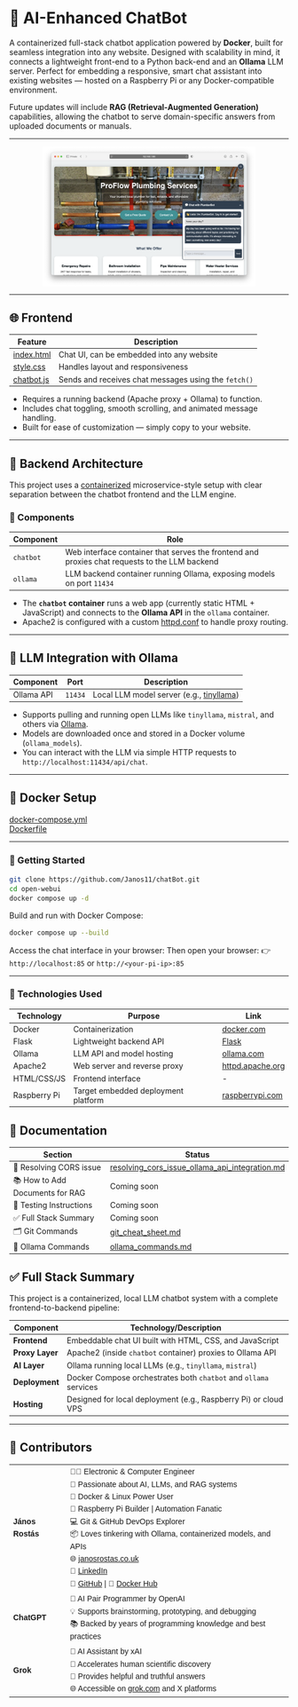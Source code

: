 # 🤖 AI-Enhanced ChatBot

A containerized full-stack chatbot application powered by **Docker**, built for seamless integration into any website. 
Designed with scalability in mind, it connects a lightweight front-end to a Python back-end and an **Ollama** LLM server. 
Perfect for embedding a responsive, smart chat assistant into existing websites — hosted on a Raspberry Pi or any 
Docker-compatible environment.

Future updates will include **RAG (Retrieval-Augmented Generation)** capabilities, 
allowing the chatbot to serve domain-specific answers from uploaded documents or manuals.

---

<div style="display: flex; justify-content: center; align-items: center;">
    <img src="screenshots/ChatBot-Working_2025-07-20_at_15.13.48.png" 
         alt="Screenshot - chatBot working on test website, OK" 
         style="width: 76%; height: auto;"/>
</div>

---

## 🌐 Frontend

| Feature                           | Description                                          |
|-----------------------------------|------------------------------------------------------|
| [index.html](frontend/index.html) | Chat UI, can be embedded into any website            |
| [style.css](frontend/style.css)   | Handles layout and responsiveness                    |
| [chatbot.js](frontend/chatbot.js) | Sends and receives chat messages using the `fetch()` |

- Requires a running backend (Apache proxy + Ollama) to function.
- Includes chat toggling, smooth scrolling, and animated message handling.
- Built for ease of customization — simply copy to your website.



---

## 🧠 Backend Architecture

This project uses a [containerized](docker-compose.yml) microservice-style setup with clear separation between the chatbot frontend and the LLM engine.

### 🔧 Components

| Component | Role                                                                                          |
|-----------|-----------------------------------------------------------------------------------------------|
| `chatbot` | Web interface container that serves the frontend and proxies chat requests to the LLM backend |
| `ollama`  | LLM backend container running Ollama, exposing models on port `11434`                         |

- The **`chatbot` container** runs a web app (currently static HTML + JavaScript) and connects to the **Ollama API** in the `ollama` container.
- Apache2 is configured with a custom [httpd.conf](backend/httpd.conf) to handle proxy routing.
---

## 🧪 LLM Integration with Ollama

| Component  | Port    | Description                                                                      |
|------------|---------|----------------------------------------------------------------------------------|
| Ollama API | `11434` | Local LLM model server (e.g., [tinyllama](https://ollama.com/library/tinyllama)) |

- Supports pulling and running open LLMs like `tinyllama`, `mistral`, and others via [Ollama](https://ollama.com).
- Models are downloaded once and stored in a Docker volume (`ollama_models`).
- You can interact with the LLM via simple HTTP requests to `http://localhost:11434/api/chat`.


---

## 🐳 Docker Setup

[docker-compose.yml](docker-compose.yml)<br/>
[Dockerfile](Dockerfile)


---

### 🚀 Getting Started

```bash
git clone https://github.com/Janos11/chatBot.git
cd open-webui
docker compose up -d
```

Build and run with Docker Compose:

```bash
docker compose up --build
```

Access the chat interface in your browser:
Then open your browser: 👉 `http://localhost:85` or `http://<your-pi-ip>:85`



---
### 🧾 Technologies Used

| Technology   | Purpose                             | Link                                           |
|--------------|-------------------------------------|------------------------------------------------|
| Docker       | Containerization                    | [docker.com](https://www.docker.com)           |
| Flask        | Lightweight backend API             | [Flask](https://flask.palletsprojects.com)     |
| Ollama       | LLM API and model hosting           | [ollama.com](https://ollama.com)               |
| Apache2      | Web server and reverse proxy        | [httpd.apache.org](https://httpd.apache.org)   |
| HTML/CSS/JS  | Frontend interface                  | -                                              |
| Raspberry Pi | Target embedded deployment platform | [raspberrypi.com](https://www.raspberrypi.com) |

## 📌 Documentation

| Section                         | Status                                                                                                                           |
|---------------------------------|----------------------------------------------------------------------------------------------------------------------------------|
| 🔧 Resolving CORS issue         | [resolving_cors_issue_ollama_api_integration.md](documents/resolving_cors_issue_ollama_api_integration.md)                       |
| 📚 How to Add Documents for RAG | Coming soon                                                                                                                      |
| 🧪 Testing Instructions         | Coming soon                                                                                                                      |
| ✅ Full Stack Summary            | Coming soon                                                                                                                      |
| 🗂️ Git Commands                | [git\_cheat\_sheet.md](https://github.com/Janos11/Robot_Web_Controller/blob/master/git_cheat_sheet.md)                           |
| 🦙 Ollama Commands              | [ollama_commands.md](https://github.com/Janos11/Local-LLM-Backend-Container/blob/main/notebooks/ollama_commands_cheat_sheet.md)  |


## ✅ Full Stack Summary

This project is a containerized, local LLM chatbot system with a complete frontend-to-backend pipeline:

| Component       | Technology/Description                                           |
|-----------------|------------------------------------------------------------------|
| **Frontend**    | Embeddable chat UI built with HTML, CSS, and JavaScript          |
| **Proxy Layer** | Apache2 (inside `chatbot` container) proxies to Ollama API       |
| **AI Layer**    | Ollama running local LLMs (e.g., `tinyllama`, `mistral`)         |
| **Deployment**  | Docker Compose orchestrates both `chatbot` and `ollama` services |
| **Hosting**     | Designed for local deployment (e.g., Raspberry Pi) or cloud VPS  |


---
## 🤝 Contributors

<table style="font-family: Arial, sans-serif; line-height: 1.6;">
  <tr>
    <td><strong>János Rostás</strong></td>
    <td>
      👨‍💻 Electronic & Computer Engineer<br>
      🧠 Passionate about AI, LLMs, and RAG systems<br>
      🐳 Docker & Linux Power User<br>
      🔧 Raspberry Pi Builder | Automation Fanatic<br>
      💻 Git & GitHub DevOps Explorer<br>
      📦 Loves tinkering with Ollama, containerized models, and APIs<br>
      🌐 <a href="https://janosrostas.co.uk" target="_blank">janosrostas.co.uk</a><br>
      🔗 <a href="https://www.linkedin.com/in/janos-rostas/" target="_blank">LinkedIn</a><br>
      🐙 <a href="https://github.com/Janos11" target="_blank">GitHub</a> |
      🐋 <a href="https://hub.docker.com/u/janos11" target="_blank">Docker Hub</a>
    </td>
  </tr>
  <tr>
    <td><strong>ChatGPT</strong></td>
    <td>
      🤖 AI Pair Programmer by OpenAI<br>
      💡 Supports brainstorming, prototyping, and debugging<br>
      📚 Backed by years of programming knowledge and best practices
    </td>
  </tr>
  <tr>
    <td><strong>Grok</strong></td>
    <td>
      🤖 AI Assistant by xAI<br>
      🚀 Accelerates human scientific discovery<br>
      💬 Provides helpful and truthful answers<br>
      🌐 Accessible on <a href="https://grok.com" target="_blank">grok.com</a> and X platforms
    </td>
  </tr>
</table>